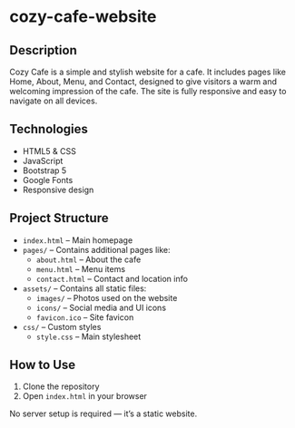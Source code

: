 # cozy-cafe-website

## Description  
Cozy Cafe is a simple and stylish website for a cafe. It includes pages like Home, About, Menu, and Contact, designed to give visitors a warm and welcoming impression of the cafe. The site is fully responsive and easy to navigate on all devices.

## Technologies  
- HTML5 & CSS 
- JavaScript 
- Bootstrap 5  
- Google Fonts  
- Responsive design  

## Project Structure  
- `index.html` – Main homepage
- `pages/` – Contains additional pages like:
  - `about.html` – About the cafe
  - `menu.html` – Menu items
  - `contact.html` – Contact and location info
- `assets/` – Contains all static files:
  - `images/` – Photos used on the website
  - `icons/` – Social media and UI icons
  - `favicon.ico` – Site favicon
- `css/` – Custom styles
  - `style.css` – Main stylesheet

## How to Use  
1. Clone the repository  
2. Open `index.html` in your browser  

No server setup is required — it’s a static website.